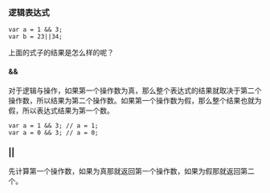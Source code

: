 ### 逻辑表达式

```
var a = 1 && 3;
var b = 23||34;
```

上面的式子的结果是怎么样的呢？

#### &&

对于逻辑与操作，如果第一个操作数为真，那么整个表达式的结果就取决于第二个操作数，所以结果为第二个操作数。如果第一个操作数为假，那么整个结果也就为假，所以表达式结果为第一个数。

```
var a = 1 && 3; // a = 1;
var a = 0 && 3; // a = 0;
```

### ||

先计算第一个操作数，如果为真那就返回第一个操作数，如果为假那就返回第二个。
